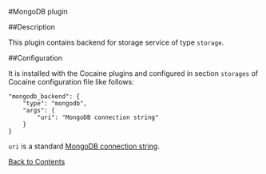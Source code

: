 #MongoDB plugin

##Description

This plugin contains backend for storage service of type `storage`.

##Configuration

It is installed with the Cocaine plugins and configured in section `storages` of Cocaine configuration file like follows:

```
"mongodb_backend": {
    "type": "mongodb",
    "args": {
        "uri": "MongoDB connection string"
    }
}
```

`uri` is a standard [MongoDB connection string](http://docs.mongodb.org/manual/reference/connection-string/).

[Back to Contents](../contents.md)
